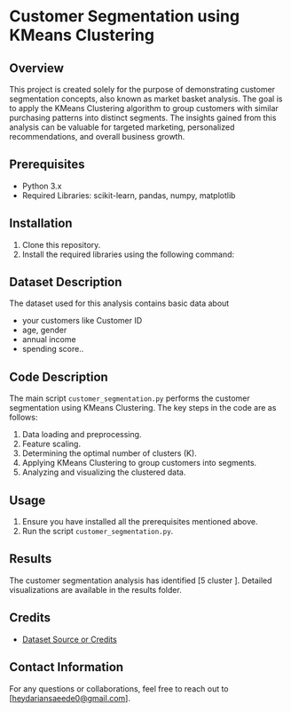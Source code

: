 # Customer Segmentation using KMeans Clustering

## Overview
This project is created solely for the purpose of demonstrating customer segmentation concepts, also known as market basket analysis. The goal is to apply the KMeans Clustering algorithm to group customers with similar purchasing patterns into distinct segments. The insights gained from this analysis can be valuable for targeted marketing, personalized recommendations, and overall business growth.

## Prerequisites
- Python 3.x
- Required Libraries: scikit-learn, pandas, numpy, matplotlib

## Installation
1. Clone this repository.
2. Install the required libraries using the following command:

## Dataset Description
The dataset used for this analysis contains basic data about 
- your customers like Customer ID
- age, gender
- annual income
-  spending score.. 

## Code Description
The main script `customer_segmentation.py` performs the customer segmentation using KMeans Clustering. The key steps in the code are as follows:
1. Data loading and preprocessing.
2. Feature scaling.
3. Determining the optimal number of clusters (K).
4. Applying KMeans Clustering to group customers into segments.
5. Analyzing and visualizing the clustered data.

## Usage
1. Ensure you have installed all the prerequisites mentioned above.
2. Run the script `customer_segmentation.py`.

## Results
The customer segmentation analysis has identified [5 cluster ]. Detailed visualizations are available in the results folder.


## Credits
- [Dataset Source or Credits]("https://www.kaggle.com/datasets/vjchoudhary7/customer-segmentation-tutorial-in-python")


## Contact Information
For any questions or collaborations, feel free to reach out to [heydariansaeede0@gmail.com].

